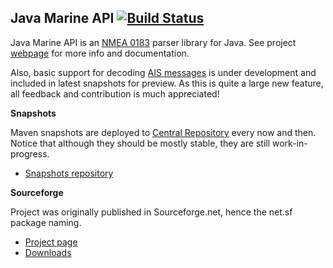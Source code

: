 Java Marine API [![Build Status](https://travis-ci.org/ktuukkan/marine-api.png)](https://travis-ci.org/ktuukkan/marine-api)
---------------

Java Marine API is an [NMEA 0183](http://en.wikipedia.org/wiki/NMEA_0183) parser library for Java. See project [webpage](http://ktuukkan.github.io/marine-api/) for more info and documentation.

Also, basic support for decoding [AIS messages](https://en.wikipedia.org/wiki/Automatic_Identification_System) is under development and included in latest snapshots for preview. As this is quite a large new feature, all feedback and contribution is much appreciated!

**Snapshots**

Maven snapshots are deployed to [Central Repository](https://search.maven.org/) every now and then. Notice that although they should be mostly stable, they are still work-in-progress.

* [Snapshots repository](https://oss.sonatype.org/content/repositories/snapshots/net/sf/marineapi/marineapi/)

**Sourceforge**

Project was originally published in Sourceforge.net, hence the net.sf package naming.

* [Project page](http://sf.net/projects/marineapi/)
* [Downloads](https://sourceforge.net/projects/marineapi/files/Releases/)

